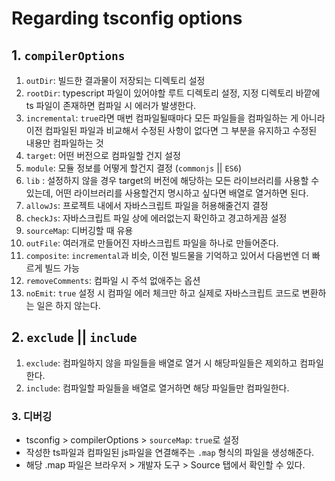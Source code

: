 # Regarding tsconfig options

## 1. `compilerOptions`

1. `outDir`: 빌드한 결과물이 저장되는 디렉토리 설정
2. `rootDir`: typescript 파일이 있어야할 루트 디렉토리 설정, 지정 디렉토리 바깥에 ts 파일이 존재하면 컴파일 시 에러가 발생한다.
3. `incremental`: `true`라면 매번 컴파일될때마다 모든 파일들을 컴파일하는 게 아니라 이전 컴파일된 파일과 비교해서 수정된 사항이 없다면 그 부분을 유지하고 수정된 내용만 컴파일하는 것
4. `target`: 어떤 버전으로 컴파일할 건지 설정
5. `module`: 모듈 정보를 어떻게 할건지 결정 (`commonjs` || `ES6`)
6. `lib` : 설정하지 않을 경우 target의 버전에 해당하는 모든 라이브러리를 사용할 수 있는데, 어떤 라이브러리를 사용할건지 명시하고 싶다면 배열로 열거하면 된다.
7. `allowJs`: 프로젝트 내에서 자바스크립트 파일을 허용해줄건지 결정
8. `checkJs`: 자바스크립트 파일 상에 에러없는지 확인하고 경고하게끔 설정
9. `sourceMap`: 디버깅할 때 유용
10. `outFile`: 여러개로 만들어진 자바스크립트 파일을 하나로 만들어준다.
11. `composite`: `incremental`과 비슷, 이전 빌드물을 기억하고 있어서 다음번엔 더 빠르게 빌드 가능
12. `removeComments`: 컴파일 시 주석 없애주는 옵션
13. `noEmit`: `true` 설정 시 컴파일 에러 체크만 하고 실제로 자바스크립트 코드로 변환하는 일은 하지 않는다.

## 2. `exclude` || `include`

1. `exclude`: 컴파일하지 않을 파일들을 배열로 열거 시 해당파일들은 제외하고 컴파일한다.
2. `include`: 컴파일할 파일들을 배열로 열거하면 해당 파일들만 컴파일한다.

### 3. 디버깅

- tsconfig > compilerOptions > `sourceMap`: `true`로 설정
- 작성한 ts파일과 컴파일된 js파일을 연결해주는 `.map` 형식의 파일을 생성해준다.
- 해당 .map 파일은 브라우저 > 개발자 도구 > Source 탭에서 확인할 수 있다.
